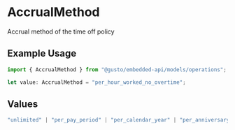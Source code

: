 # AccrualMethod

Accrual method of the time off policy

## Example Usage

```typescript
import { AccrualMethod } from "@gusto/embedded-api/models/operations";

let value: AccrualMethod = "per_hour_worked_no_overtime";
```

## Values

```typescript
"unlimited" | "per_pay_period" | "per_calendar_year" | "per_anniversary_year" | "per_hour_worked" | "per_hour_worked_no_overtime" | "per_hour_paid" | "per_hour_paid_no_overtime"
```